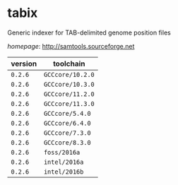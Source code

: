 # tabix

Generic indexer for TAB-delimited genome position files

*homepage*: <http://samtools.sourceforge.net>

version | toolchain
--------|----------
``0.2.6`` | ``GCCcore/10.2.0``
``0.2.6`` | ``GCCcore/10.3.0``
``0.2.6`` | ``GCCcore/11.2.0``
``0.2.6`` | ``GCCcore/11.3.0``
``0.2.6`` | ``GCCcore/5.4.0``
``0.2.6`` | ``GCCcore/6.4.0``
``0.2.6`` | ``GCCcore/7.3.0``
``0.2.6`` | ``GCCcore/8.3.0``
``0.2.6`` | ``foss/2016a``
``0.2.6`` | ``intel/2016a``
``0.2.6`` | ``intel/2016b``

